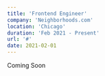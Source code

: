 ```yaml
---
title: 'Frontend Engineer'
company: 'Neighborhoods.com'
location: 'Chicago'
duration: 'Feb 2021 - Present'
url: '#'
date: 2021-02-01
---
```


Coming Soon
